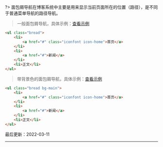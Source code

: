 ?> 面包屑导航在博客系统中主要是用来显示当前页面所在的位置（路径），是不同于普通菜单导航的路径导航。

> 一般面包屑导航，具体示例：[查看示例](https://www.blogui.cn/design/view.html?pageurl=https://www.blogui.cn/examples/component-bread.html)

```html
<ul class="bread">
    <li>
        <a href="#" class="iconfont icon-home">首页</a>
    </li>
    <li>
        <a href="#">新闻</a>
    </li>
    <li>正文</li>
</ul>
```

> 带背景色的面包屑导航，具体示例：[查看示例](https://www.blogui.cn/design/view.html?pageurl=https://www.blogui.cn/examples/component-bread.html)

```html
<ul class="bread bg-main">
    <li>
        <a href="#" class="iconfont icon-home">首页</a>
    </li>
    <li>
        <a href="#">新闻</a>
    </li>
    <li>正文</li>
</ul>
```

最后更新：2022-03-11

---
